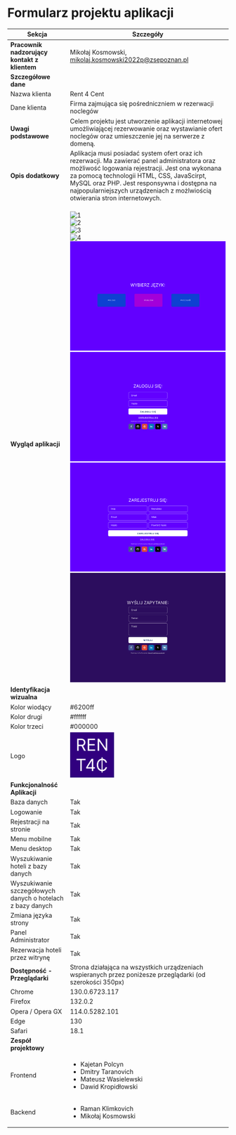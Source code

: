 # Formularz projektu aplikacji

| Sekcja                                                     | Szczegóły                                                                                                                                                                                                                                                                                                                                                                                     |
| ---------------------------------------------------------- | --------------------------------------------------------------------------------------------------------------------------------------------------------------------------------------------------------------------------------------------------------------------------------------------------------------------------------------------------------------------------------------------- |
| **Pracownik nadzorujący kontakt z klientem**               | Mikołaj Kosmowski, mikolaj.kosmowski2022p@zsepoznan.pl                                                                                                                                                                                                                                                                                                                                        |
| **Szczegółowe dane**                                       |                                                                                                                                                                                                                                                                                                                                                                                               |
| Nazwa klienta                                              | Rent 4 Cent                                                                                                                                                                                                                                                                                                                                                                                   |
| Dane klienta                                               | Firma zajmująca się pośredniczniem w rezerwacji noclegów                                                                                                                                                                                                                                                                                                                                      |
| **Uwagi podstawowe**                                       | Celem projektu jest utworzenie aplikacji internetowej umożliwiającej rezerwowanie oraz wystawianie ofert noclegów oraz umieszczenie jej na serwerze z domeną.                                                                                                                                                                                                                                 |
| **Opis dodatkowy**                                         | Aplikacja musi posiadać system ofert oraz ich rezerwacji. Ma zawierać panel administratora oraz możliwość logowania rejestracji. Jest ona wykonana za pomocą technologii HTML, CSS, JavaScirpt, MySQL oraz PHP. Jest responsywna i dostępna na najpopularniejszych urządzeniach z możlwiością otwierania stron internetowych.                                                                 |
| **Wygląd aplikacji**                                       | <br><img src="resources/1_MAIN.svg" alt="1"><br><img src="resources/2_RENTING.svg" alt="2"><br><img src="resources/RENTING.svg" alt="3"><br><img src="resources/SZCZEGOLY.svg" alt="4"><br><img src="resources/LOGOWANIE_1.svg" alt="5"><br><img src="resources/LOGOWANIE_2.svg" alt="6"><br><img src="resources/LOGOWANIE_3.svg" alt="7"><br><img src="resources/4_KONTAKT.svg" alt="8"><br> |
| **Identyfikacja wizualna**                                 |                                                                                                                                                                                                                                                                                                                                                                                               |
| Kolor wiodący                                              | #6200ff                                                                                                                                                                                                                                                                                                                                                                                       |
| Kolor drugi                                                | #ffffff                                                                                                                                                                                                                                                                                                                                                                                       |
| Kolor trzeci                                               | #000000                                                                                                                                                                                                                                                                                                                                                                                       |
| Logo                                                       | <img src="resources/logo.png" alt="logo" width="100px">                                                                                                                                                                                                                                                                                                                                       |
| **Funkcjonalność Aplikacji**                               |                                                                                                                                                                                                                                                                                                                                                                                               |
| Baza danych                                                | Tak                                                                                                                                                                                                                                                                                                                                                                                           |
| Logowanie                                                  | Tak                                                                                                                                                                                                                                                                                                                                                                                           |
| Rejestracji na stronie                                     | Tak                                                                                                                                                                                                                                                                                                                                                                                           |
| Menu mobilne                                               | Tak                                                                                                                                                                                                                                                                                                                                                                                           |
| Menu desktop                                               | Tak                                                                                                                                                                                                                                                                                                                                                                                           |
| Wyszukiwanie hoteli z bazy danych                          | Tak                                                                                                                                                                                                                                                                                                                                                                                           |
| Wyszukiwanie szczegółowych danych o hotelach z bazy danych | Tak                                                                                                                                                                                                                                                                                                                                                                                           |
| Zmiana języka strony                                       | Tak                                                                                                                                                                                                                                                                                                                                                                                           |
| Panel Administrator                                        | Tak                                                                                                                                                                                                                                                                                                                                                                                           |
| Rezerwacja hoteli przez witrynę                            | Tak                                                                                                                                                                                                                                                                                                                                                                                           |
| **Dostępność - Przeglądarki**                              | Strona działająca na wszystkich urządzeniach wspieranych przez poniżesze przeglądarki (od szerokości 350px)                                                                                                                                                                                                                                                                                   |
| Chrome                                                     | 130.0.6723.117                                                                                                                                                                                                                                                                                                                                                                                |
| Firefox                                                    | 132.0.2                                                                                                                                                                                                                                                                                                                                                                                       |
| Opera / Opera GX                                           | 114.0.5282.101                                                                                                                                                                                                                                                                                                                                                                                |
| Edge                                                       | 130                                                                                                                                                                                                                                                                                                                                                                                           |
| Safari                                                     | 18.1                                                                                                                                                                                                                                                                                                                                                                                          |
| **Zespół projektowy**                                      |                                                                                                                                                                                                                                                                                                                                                                                               |
| Frontend                                                   | <ul><li>Kajetan Polcyn</li><li>Dmitry Taranovich</li><li>Mateusz Wasielewski</li><li>Dawid Kropidłowski</li></ul>                                                                                                                                                                                                                                                                             |
| Backend                                                    | <ul><li>Raman Klimkovich</li><li>Mikołaj Kosmowski</li></ul>                                                                                                                                                                                                                                                                                                                                  |

